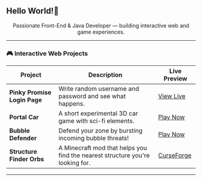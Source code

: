 ## Hello World!👋

<p align="center">
  Passionate Front-End & Java Developer — building interactive web and game experiences.
</p>

---

### 🎮 Interactive Web Projects

| Project | Description | Live Preview |
|--------|-------------|--------------|
| **Pinky Promise Login Page** | Write random username and password and see what happens. | [View Live](https://681e200c9356f21885c2ac45--glorienspinkypromise.netlify.app/) |
| **Portal Car** | A short experimental 3D car game with sci-fi elements. | [Play Now](https://glorien.itch.io/portal-car) |
| **Bubble Defender** | Defend your zone by bursting incoming bubble threats! | [Play Now](https://glorien.itch.io/bubble-defender) |
| **Structure Finder Orbs** | A Minecraft mod that helps you find the nearest structure you're looking for. | [CurseForge](https://www.curseforge.com/minecraft/mc-mods/structure-finder-orbs) |

---
